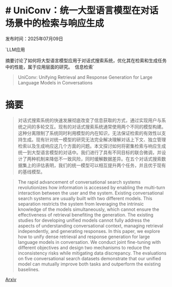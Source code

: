 # # UniConv：统一大型语言模型在对话场景中的检索与响应生成

发布时间：2025年07月09日

`LLM应用

摘要讨论了如何将大型语言模型应用于对话式搜索系统，优化其在检索和生成任务中的性能，属于应用层面的研究。` `信息检索`

> UniConv: Unifying Retrieval and Response Generation for Large Language Models in Conversations

# 摘要

> 对话式搜索系统的快速发展彻底改变了信息获取的方式，通过实现用户与系统之间的多轮交互。现有的对话式搜索系统通常使用两个不同的模型构建。这种分离限制了系统同时利用模型的内在知识，无法保证检索的有效性以支持生成。现有针对统一模型的研究无法完全解决理解对话上下文、独立管理检索以及生成响应这几个方面的问题。本文探讨如何将密集检索与响应生成统一到大型语言模型的对话中。我们进行了具有不同目标的联合微调，并设计了两种机制来降低不一致风险，同时缓解数据差异。在五个对话式搜索数据集上的评估表明，我们的统一模型可以相互提升两个任务，并且优于现有的基线模型。

> The rapid advancement of conversational search systems revolutionizes how information is accessed by enabling the multi-turn interaction between the user and the system. Existing conversational search systems are usually built with two different models. This separation restricts the system from leveraging the intrinsic knowledge of the models simultaneously, which cannot ensure the effectiveness of retrieval benefiting the generation. The existing studies for developing unified models cannot fully address the aspects of understanding conversational context, managing retrieval independently, and generating responses. In this paper, we explore how to unify dense retrieval and response generation for large language models in conversation. We conduct joint fine-tuning with different objectives and design two mechanisms to reduce the inconsistency risks while mitigating data discrepancy. The evaluations on five conversational search datasets demonstrate that our unified model can mutually improve both tasks and outperform the existing baselines.

[Arxiv](https://arxiv.org/abs/2507.07030)
